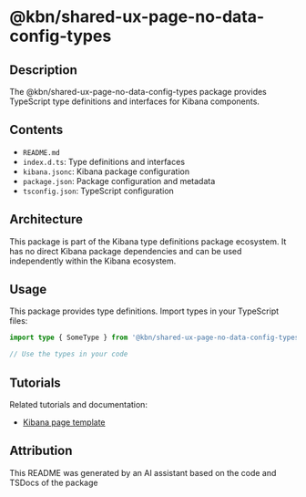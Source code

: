 # @kbn/shared-ux-page-no-data-config-types

## Description
The @kbn/shared-ux-page-no-data-config-types package provides TypeScript type definitions and interfaces for Kibana components.

## Contents
- `README.md`
- `index.d.ts`: Type definitions and interfaces
- `kibana.jsonc`: Kibana package configuration
- `package.json`: Package configuration and metadata
- `tsconfig.json`: TypeScript configuration

## Architecture

This package is part of the Kibana type definitions package ecosystem. It has no direct Kibana package dependencies and can be used independently within the Kibana ecosystem.
## Usage

This package provides type definitions. Import types in your TypeScript files:

```typescript
import type { SomeType } from '@kbn/shared-ux-page-no-data-config-types';

// Use the types in your code
```
## Tutorials

Related tutorials and documentation:

- [Kibana page template](/dev_docs/tutorials/kibana_page_template.mdx)

## Attribution
This README was generated by an AI assistant based on the code and TSDocs of the package
